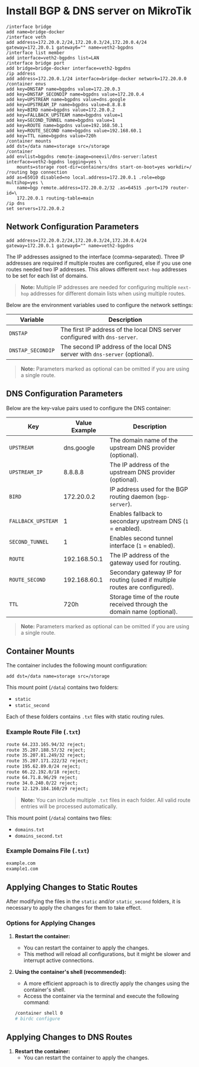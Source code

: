 # Install BGP & DNS server on MikroTik

```
/interface bridge
add name=bridge-docker
/interface veth
add address=172.20.0.2/24,172.20.0.3/24,172.20.0.4/24 gateway=172.20.0.1 gateway6="" name=veth2-bgpdns
/interface list member
add interface=veth2-bgpdns list=LAN
/interface bridge port
add bridge=bridge-docker interface=veth2-bgpdns
/ip address
add address=172.20.0.1/24 interface=bridge-docker network=172.20.0.0
/container envs
add key=DNSTAP name=bgpdns value=172.20.0.3
add key=DNSTAP_SECONDIP name=bgpdns value=172.20.0.4
add key=UPSTREAM name=bgpdns value=dns.google
add key=UPSTREAM_IP name=bgpdns value=8.8.8.8
add key=BIRD name=bgpdns value=172.20.0.2
add key=FALLBACK_UPSTEAM name=bgpdns value=1
add key=SECOND_TUNNEL name=bgpdns value=1
add key=ROUTE name=bgpdns value=192.168.50.1
add key=ROUTE_SECOND name=bgpdns value=192.168.60.1
add key=TTL name=bgpdns value=720h
/container mounts
add dst=/data name=storage src=/storage
/container
add envlist=bgpdns remote-image=oneevil/dns-server:latest interface=veth2-bgpdns logging=yes \
    mounts=storage root-dir=containers/dns start-on-boot=yes workdir=/
/routing bgp connection
add as=65010 disabled=no local.address=172.20.0.1 .role=ebgp multihop=yes \
    name=bgp remote.address=172.20.0.2/32 .as=64515 .port=179 router-id=\
    172.20.0.1 routing-table=main
/ip dns
set servers=172.20.0.2

```

## Network Configuration Parameters

```text
add address=172.20.0.2/24,172.20.0.3/24,172.20.0.4/24 gateway=172.20.0.1 gateway6="" name=veth2-bgpdns
```

The IP addresses assigned to the interface (comma-separated). Three IP addresses are required if multiple routes are configured, else if you use one routes needed two IP addresses. This allows different `next-hop` addresses to be set for each list of domains.

> **Note:** Multiple IP addresses are needed for configuring multiple `next-hop` addresses for different domain lists when using multiple routes.

Below are the environment variables used to configure the network settings:

| Variable           | Description                                                                 |
|--------------------|-----------------------------------------------------------------------------|
| `DNSTAP`           | The first IP address of the local DNS server configured with `dns-server`. |
| `DNSTAP_SECONDIP`  | The second IP address of the local DNS server with `dns-server` (optional). |

> **Note:** Parameters marked as optional can be omitted if you are using a single route.

## DNS Configuration Parameters

Below are the key-value pairs used to configure the DNS container:

| Key                  | Value Example       | Description                                                                 |
|----------------------|---------------------|-----------------------------------------------------------------------------|
| `UPSTREAM`           | dns.google          | The domain name of the upstream DNS provider (optional).                   |
| `UPSTREAM_IP`        | 8.8.8.8             | The IP address of the upstream DNS provider (optional).                    |
| `BIRD`               | 172.20.0.2          | IP address used for the BGP routing daemon (`bgp-server`).                 |
| `FALLBACK_UPSTEAM`   | 1                   | Enables fallback to secondary upstream DNS (`1` = enabled).                |
| `SECOND_TUNNEL`      | 1                   | Enables second tunnel interface (`1` = enabled).                           |
| `ROUTE`              | 192.168.50.1        | The IP address of the gateway used for routing.                            |
| `ROUTE_SECOND`       | 192.168.60.1        | Secondary gateway IP for routing (used if multiple routes are configured). |
| `TTL`                | 720h                | Storage time of the route received through the domain name (optional).     |

> **Note:** Parameters marked as optional can be omitted if you are using a single route.

## Container Mounts

The container includes the following mount configuration:

```
add dst=/data name=storage src=/storage
```

This mount point (`/data`) contains two folders:

- `static`
- `static_second`

Each of these folders contains `.txt` files with static routing rules.

### Example Route File (`.txt`)

```txt
route 64.233.165.94/32 reject;
route 35.207.188.57/32 reject;
route 35.207.81.249/32 reject;
route 35.207.171.222/32 reject;
route 195.62.89.0/24 reject;
route 66.22.192.0/18 reject;
route 64.71.8.96/29 reject;
route 34.0.240.0/22 reject;
route 12.129.184.160/29 reject;
```

> **Note:** You can include multiple `.txt` files in each folder. All valid route entries will be processed automatically.

This mount point (`/data`) contains two files:

- `domains.txt`
- `domains_second.txt`

### Example Domains File (`.txt`)

```txt
example.com
example1.com
```

## Applying Changes to Static Routes

After modifying the files in the `static` and/or `static_second` folders, it is necessary to apply the changes for them to take effect.

### Options for Applying Changes

1. **Restart the container:**
   - You can restart the container to apply the changes.
   - This method will reload all configurations, but it might be slower and interrupt active connections.

2. **Using the container's shell (recommended):**
   - A more efficient approach is to directly apply the changes using the container's shell.
   - Access the container via the terminal and execute the following command:

   ```bash
   /container shell 0
   # birdc configure

## Applying Changes to DNS Routes

1. **Restart the container:**
   - You can restart the container to apply the changes.